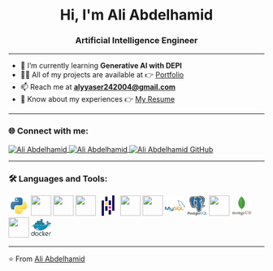 <h1 align="center">Hi, I'm Ali Abdelhamid</h1>
<h3 align="center"> Artificial Intelligence Engineer</h3>

---

- 🌱 I’m currently learning **Generative AI with DEPI**
- 👨‍💻 All of my projects are available at 👉 <a href="https://ali-abdelhamid-portfolio.netlify.app/" target="_blank">Portfolio</a>
- 📫 Reach me at **alyyaser242004@gmail.com**
- 📄 Know about my experiences 👉 <a href="https://drive.google.com/file/d/1BD_O0d2gpY4gf5M9dECW6-gNOEVprnih/view?usp=drive_link" target="_blank">My Resume</a>

---

<h3 align="left">🌐 Connect with me:</h3>
<p align="left">
  <a href="https://linkedin.com/in/ali-abdelhamid-ali" target="_blank">
    <img align="center" src="https://raw.githubusercontent.com/rahuldkjain/github-profile-readme-generator/master/src/images/icons/Social/linked-in-alt.svg" alt="Ali Abdelhamid" height="30" width="40"/>
  </a>
  <a href="https://kaggle.com/ali-abdelhamid-ali" target="_blank">
    <img align="center" src="https://raw.githubusercontent.com/rahuldkjain/github-profile-readme-generator/master/src/images/icons/Social/kaggle.svg" alt="Ali Abdelhamid" height="30" width="40"/>
  </a>
  <a href="https://github.com/Ali-Abdelhamid-Ali" target="_blank">
    <img align="center" src="https://raw.githubusercontent.com/rahuldkjain/github-profile-readme-generator/master/src/images/icons/Social/github.svg" alt="Ali Abdelhamid GitHub" height="30" width="40"/>
  </a>
</p>

---

<h3 align="left">🛠️ Languages and Tools:</h3>
<p align="left">
  <a href="https://www.python.org" target="_blank"><img src="https://raw.githubusercontent.com/devicons/devicon/master/icons/python/python-original.svg" width="40" height="40"/></a>
  <a href="https://pytorch.org/" target="_blank"><img src="https://www.vectorlogo.zone/logos/pytorch/pytorch-icon.svg" width="40" height="40"/></a>
  <a href="https://www.tensorflow.org" target="_blank"><img src="https://www.vectorlogo.zone/logos/tensorflow/tensorflow-icon.svg" width="40" height="40"/></a>
  <a href="https://scikit-learn.org/" target="_blank"><img src="https://upload.wikimedia.org/wikipedia/commons/0/05/Scikit_learn_logo_small.svg" width="40" height="40"/></a>
  <a href="https://pandas.pydata.org/" target="_blank"><img src="https://raw.githubusercontent.com/devicons/devicon/master/icons/pandas/pandas-original.svg" width="40" height="40"/></a>
  <a href="https://seaborn.pydata.org/" target="_blank"><img src="https://seaborn.pydata.org/_images/logo-mark-lightbg.svg" width="40" height="40"/></a>
  <a href="https://opencv.org/" target="_blank"><img src="https://www.vectorlogo.zone/logos/opencv/opencv-icon.svg" width="40" height="40"/></a>
  <a href="https://www.mysql.com/" target="_blank"><img src="https://raw.githubusercontent.com/devicons/devicon/master/icons/mysql/mysql-original-wordmark.svg" width="40" height="40"/></a>
  <a href="https://www.postgresql.org" target="_blank"><img src="https://raw.githubusercontent.com/devicons/devicon/master/icons/postgresql/postgresql-original-wordmark.svg" width="40" height="40"/></a>
  <a href="https://www.sqlite.org/" target="_blank"><img src="https://www.vectorlogo.zone/logos/sqlite/sqlite-icon.svg" width="40" height="40"/></a>
  <a href="https://www.mongodb.com/" target="_blank"><img src="https://raw.githubusercontent.com/devicons/devicon/master/icons/mongodb/mongodb-original-wordmark.svg" width="40" height="40"/></a>
  <a href="https://cassandra.apache.org/" target="_blank"><img src="https://www.vectorlogo.zone/logos/apache_cassandra/apache_cassandra-icon.svg" width="40" height="40"/></a>
  <a href="https://www.docker.com/" target="_blank"><img src="https://raw.githubusercontent.com/devicons/devicon/master/icons/docker/docker-original-wordmark.svg" width="40" height="40"/></a>
</p>

---

⭐ From [Ali Abdelhamid](https://github.com/Ali-Abdelhamid-Ali)
